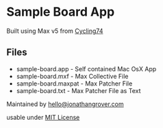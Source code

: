 # Sample Board App

Built using Max v5 from [Cycling74](http://cycling74.com/products/max/)

## Files

  * sample-board.app - Self contained Mac OsX App
  * sample-board.mxf - Max Collective File
  * sample-board.maxpat - Max Patcher File
  * sample-board.txt - Max Patcher File as Text

Maintained by hello@jonathangrover.com

usable under [MIT License](http://opensource.org/licenses/MIT)